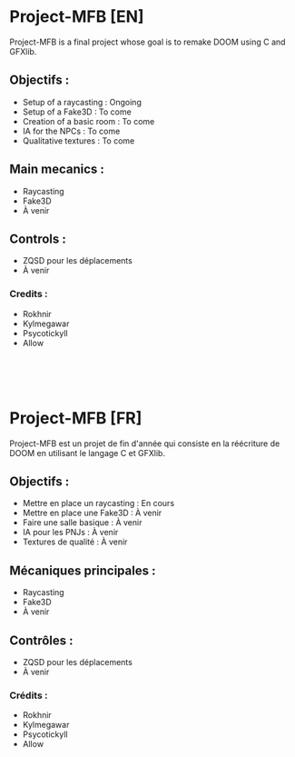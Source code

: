 # Project-MFB [EN]
Project-MFB is a final project whose goal is to remake DOOM using C and GFXlib.

## Objectifs : 
 - Setup of a raycasting : Ongoing
 - Setup of a Fake3D : To come
 - Creation of a basic room : To come
 - IA for the NPCs : To come
 - Qualitative textures : To come


## Main mecanics :
 - Raycasting
 - Fake3D
 - À venir


## Controls :
 - ZQSD pour les déplacements
 - À venir


### Credits : 
 - Rokhnir
 - Kylmegawar
 - Psycotickyll
 - Allow
<br><br><br><br><br>


# Project-MFB [FR]
Project-MFB est un projet de fin d'année qui consiste en la réécriture de DOOM en utilisant le langage C et GFXlib.

## Objectifs : 
 - Mettre en place un raycasting : En cours
 - Mettre en place une Fake3D : À venir
 - Faire une salle basique : À venir
 - IA pour les PNJs : À venir
 - Textures de qualité : À venir


## Mécaniques principales :
 - Raycasting
 - Fake3D
 -  À venir


## Contrôles :
 - ZQSD pour les déplacements
 - À venir


### Crédits : 
 - Rokhnir
 - Kylmegawar
 - Psycotickyll
 - Allow
